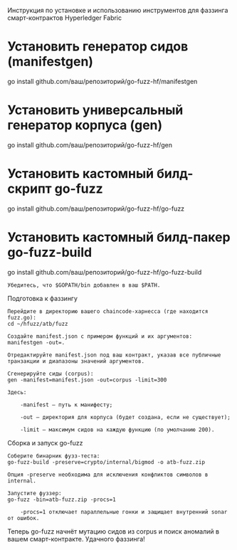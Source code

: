 
Инструкция по установке и использованию инструментов для фаззинга смарт-контрактов Hyperledger Fabric
# Установить генератор сидов (manifestgen)
go install github.com/ваш/репозиторий/go-fuzz-hf/manifestgen

# Установить универсальный генератор корпуса (gen)
go install github.com/ваш/репозиторий/go-fuzz-hf/gen

# Установить кастомный билд-скрипт go-fuzz
go install github.com/ваш/репозиторий/go-fuzz-hf/go-fuzz

# Установить кастомный билд-пакер go-fuzz-build
go install github.com/ваш/репозиторий/go-fuzz-hf/go-fuzz-build

    Убедитесь, что $GOPATH/bin добавлен в ваш $PATH.

Подготовка к фаззингу

    Перейдите в директорию вашего сhaincode‑харнесса (где находится fuzz.go):
    cd ~/hfuzz/atb/fuzz

    Создайте manifest.json с примером функций и их аргументов:
    manifestgen -out=.

    Отредактируйте manifest.json под ваш контракт, указав все публичные транзакции и диапазоны значений аргументов.

    Сгенерируйте сиды (corpus):
    gen -manifest=manifest.json -out=corpus -limit=300

    Здесь:

        -manifest — путь к манифесту;

        -out — директория для корпуса (будет создана, если не существует);

        -limit — максимум сидов на каждую функцию (по умолчанию 200).

Сборка и запуск go-fuzz

    Соберите бинарник фузз‑теста:
    go-fuzz-build -preserve=crypto/internal/bigmod -o atb-fuzz.zip

    Опция -preserve необходима для исключения конфликтов символов в internal.

    Запустите фуззер:
    go-fuzz -bin=atb-fuzz.zip -procs=1

        -procs=1 отключает параллельные гонки и защищает внутренний sonar от ошибок.

Теперь go-fuzz начнёт мутацию сидов из corpus и поиск аномалий в вашем смарт-контракте. Удачного фаззинга!

